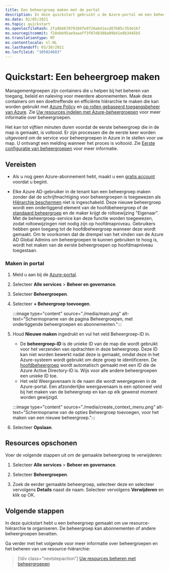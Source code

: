 ```yaml
---
title: Een beheergroep maken met de portal
description: In deze quickstart gebruikt u de Azure-portal om een beheergroep te maken om uw resources in een resource-hiërarchie in te delen.
ms.date: 02/05/2021
ms.topic: quickstart
ms.openlocfilehash: 2fa9b667079104fe9728ab41ecd87685c35de1b7
ms.sourcegitcommit: f28ebb95ae9aaaff3f87d8388a09b41e0b3445b5
ms.translationtype: MT
ms.contentlocale: nl-NL
ms.lasthandoff: 03/30/2021
ms.locfileid: "105024683"
---
```

# <a name="quickstart-create-a-management-group"></a>Quickstart: Een beheergroep maken

Managementgroepen zijn containers die u helpen bij het beheren van toegang, beleid en naleving voor meerdere abonnementen. Maak deze containers om een doeltreffende en efficiënte hiërarchie te maken die kan worden gebruikt met [Azure Policy](../policy/overview.md) en [op rollen gebaseerd toegangsbeheer van Azure](../../role-based-access-control/overview.md). Zie [Uw resources indelen met Azure-beheergroepen](overview.md) voor meer informatie over beheergroepen.

Het kan tot vijftien minuten duren voordat de eerste beheergroep die in de map is gemaakt, is voltooid. Er zijn processen die de eerste keer worden uitgevoerd om de service voor beheergroepen in Azure in te stellen voor uw map. U ontvangt een melding wanneer het proces is voltooid. Zie [Eerste configuratie van beheergroepen](./overview.md#initial-setup-of-management-groups) voor meer informatie.

## <a name="prerequisites"></a>Vereisten

- Als u nog geen Azure-abonnement hebt, maakt u een [gratis account](https://azure.microsoft.com/free/) voordat u begint.

- Elke Azure AD-gebruiker in de tenant kan een beheergroep maken zonder dat de schrijfmachtiging voor beheergroepen is toegewezen als [Hiërarchie beschermen](./how-to/protect-resource-hierarchy.md#setting---require-authorization) niet is ingeschakeld. Deze nieuwe beheergroep wordt een onderliggend element van de hoofdbeheergroep of de [standaard beheergroep](./how-to/protect-resource-hierarchy.md#setting---default-management-group) en de maker krijgt de roltoewijzing "Eigenaar". Met de beheergroep-service kan deze functie worden toegewezen, zodat roltoewijzingen niet nodig zijn op hoofdmapniveau. Gebruikers hebben geen toegang tot de hoofdbeheergroep wanneer deze wordt gemaakt. Om te voorkomen dat de drempel van het vinden van de Azure AD Global Admins om beheergroepen te kunnen gebruiken te hoog is, wordt het maken van de eerste beheergroepen op hoofdmapniveau toegestaan.

### <a name="create-in-portal"></a>Maken in portal

1. Meld u aan bij de [Azure-portal](https://portal.azure.com).

1. Selecteer **Alle services** > **Beheer en governance**.

1. Selecteer **Beheergroepen**.

1. Selecteer **+ Beheergroep toevoegen**.

   :::image type="content" source="./media/main.png" alt-text="Schermopname van de pagina Beheergroepen, met onderliggende beheergroepen en abonnementen.":::

1. Houd **Nieuwe maken** ingedrukt en vul het veld Beheergroep-ID in.

   - De **beheergroep-ID** is de unieke ID van de map die wordt gebruikt voor het verzenden van opdrachten in deze beheergroep. Deze ID kan niet worden bewerkt nadat deze is gemaakt, omdat deze in het Azure-systeem wordt gebruikt om deze groep te identificeren. De [hoofdbeheergroep](./overview.md#root-management-group-for-each-directory) wordt automatisch gemaakt met een ID die de Azure Active Directory-ID is. Wijs voor alle andere beheergroepen een unieke ID toe.
   - Het veld Weergavenaam is de naam die wordt weergegeven in de Azure-portal. Een afzonderlijke weergavenaam is een optioneel veld bij het maken van de beheergroep en kan op elk gewenst moment worden gewijzigd.

   :::image type="content" source="./media/create_context_menu.png" alt-text="Schermopname van de opties Beheergroep toevoegen, voor het maken van een nieuwe beheergroep.":::

1. Selecteer **Opslaan**.

## <a name="clean-up-resources"></a>Resources opschonen

Voer de volgende stappen uit om de gemaakte beheergroep te verwijderen:

1. Selecteer **Alle services** > **Beheer en governance**.

1. Selecteer **Beheergroepen**.

1. Zoek de eerder gemaakte beheergroep, selecteer deze en selecteer vervolgens **Details** naast de naam.
   Selecteer vervolgens **Verwijderen** en klik op OK.

## <a name="next-steps"></a>Volgende stappen

In deze quickstart hebt u een beheergroep gemaakt om uw resource-hiërarchie te organiseren. De beheergroep kan abonnementen of andere beheergroepen bevatten.

Ga verder met het volgende voor meer informatie over beheergroepen en het beheren van uw resource-hiërarchie:

> [!div class="nextstepaction"]
> [Uw resources beheren met beheergroepen](./manage.md)